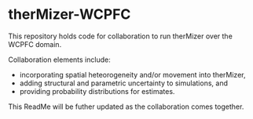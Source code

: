 # therMizer-WCPFC

This repository holds code for collaboration to run therMizer over the WCPFC domain.

Collaboration elements include:  
* incorporating spatial heteorogeneity and/or movement into therMizer,
* adding structural and parametric uncertainty to simulations, and
* providing probability distributions for estimates.

This ReadMe will be futher updated as the collaboration comes together.
